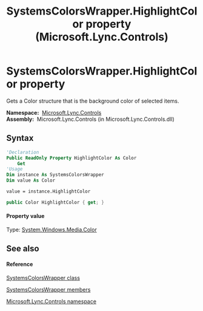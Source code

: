 ﻿---
title: SystemsColorsWrapper.HighlightColor property  (Microsoft.Lync.Controls)
TOCTitle: 'HighlightColor property '
ms:assetid: P:Microsoft.Lync.Controls.SystemsColorsWrapper.HighlightColor_DI_3_UC_OCS14MrefLyncWPF
ms:mtpsurl: https://msdn.microsoft.com/en-us/library/microsoft.lync.controls.systemscolorswrapper.highlightcolor_di_3_uc_ocs14mreflyncwpf(v=office.15)
ms:contentKeyID: 48599434
ms.date: 07/28/2014
mtps_version: v=office.15
f1_keywords:
- Microsoft.Lync.Controls.SystemsColorsWrapper.HighlightColor
dev_langs:
- CSharp
- JScript
- VB
- other
---

# SystemsColorsWrapper.HighlightColor property

Gets a Color structure that is the background color of selected items.

**Namespace:**  [Microsoft.Lync.Controls](microsoft-lync-controls-namespace_1.md)  
**Assembly:**  Microsoft.Lync.Controls (in Microsoft.Lync.Controls.dll)

## Syntax

``` vb
'Declaration
Public ReadOnly Property HighlightColor As Color
    Get
'Usage
Dim instance As SystemsColorsWrapper
Dim value As Color

value = instance.HighlightColor
```

``` csharp
public Color HighlightColor { get; }
```

#### Property value

Type: [System.Windows.Media.Color](http://msdn2.microsoft.com/en-us/library/ms653055)  

## See also

#### Reference

[SystemsColorsWrapper class](systemscolorswrapper-class-microsoft-lync-controls_1.md)

[SystemsColorsWrapper members](systemscolorswrapper-members-microsoft-lync-controls_1.md)

[Microsoft.Lync.Controls namespace](microsoft-lync-controls-namespace_1.md)

